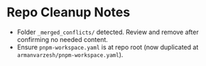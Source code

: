 # Repo Cleanup Notes
- Folder `_merged_conflicts/` detected. Review and remove after confirming no needed content.
- Ensure `pnpm-workspace.yaml` is at repo root (now duplicated at `armanvarzesh/pnpm-workspace.yaml`).
